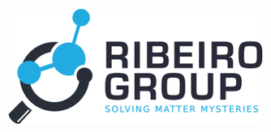<p align="center"><a href="https://ribeiro.emorychem.science/">
<img src="https://github.com/RibeiroGroup/.github/blob/main/assets/full.png" alt="Logo" width=500>
</a></p>
